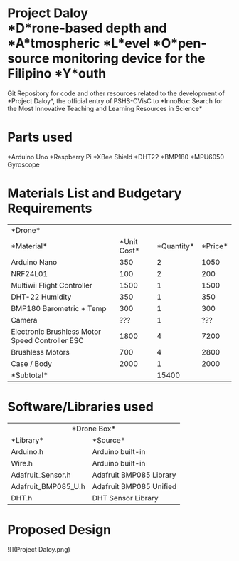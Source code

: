 <h1>Project Daloy<br>
*D*rone-based depth and *A*tmospheric *L*evel *O*pen-source monitoring device for the Filipino *Y*outh</h1>
<p>Git Repository for code and other resources related to the development of *Project Daloy*, the official entry of PSHS-CVisC to *InnoBox: Search for the Most Innovative Teaching and Learning Resources in Science*</p>
<h1>Parts used</h1>
	*Arduino Uno
	*Raspberry Pi
	*XBee Shield
	*DHT22
	*BMP180
	*MPU6050 Gyroscope
<h1>Materials List and Budgetary Requirements</h1>
<table>
	<tr>
		<td colspan="4" text-align>*Drone*</td>
	</tr>
	<tr>
		<td>*Material*</td>
		<td>*Unit Cost*</td>
		<td>*Quantity*</td>
		<td>*Price*</td>
	</tr>
	<tr>
		<td>Arduino Nano</td>
		<td>350</td>
		<td>2</td>
		<td>1050</td>
	</tr>
	<tr>
		<td>NRF24L01</td>
		<td>100</td>
		<td>2</td>
		<td>200</td>
	</tr>
	<tr>
		<td>Multiwii Flight Controller</td>
		<td>1500</td>
		<td>1</td>
		<td>1500</td>
	</tr>
	<tr>
		<td>DHT-22 Humidity</td>
		<td>350</td>
		<td>1</td>
		<td>350</td>
	</tr>
	<tr>
		<td>BMP180 Barometric + Temp</td>
		<td>300</td>
		<td>1</td>
		<td>300</td>
	</tr>
	<tr>
		<td>Camera</td>
		<td>???</td>
		<td>1</td>
		<td>???</td>
	</tr>
	<tr>
		<td>Electronic Brushless Motor Speed Controller ESC</td>
		<td>1800</td>
		<td>4</td>
		<td>7200</td>
	</tr>
	<tr>
		<td>Brushless Motors</td>
		<td>700</td>
		<td>4</td>
		<td>2800</td>
	</tr>
	<tr>
		<td>Case / Body</td>
		<td>2000</td>
		<td>1</td>
		<td>2000</td>
	</tr>
	<tr>
		<td colspan="2">*Subtotal*</td>
		<td colspan="2">15400</td>
	</tr>
</table>
<h1>Software/Libraries used</h1>
<table>
	<tr>
		<td colspan="2" style="text-align: center">*Drone Box*</td>
	</tr>
	<tr>
		<td>*Library*</td>
		<td>*Source*</td>
	</tr>
	<tr>
		<td>Arduino.h</td>
		<td>Arduino built-in</td>
	</tr>
	<tr>
		<td>Wire.h</td>
		<td>Arduino built-in</td>
	</tr>
	<tr>
		<td>Adafruit_Sensor.h</td>
		<td>Adafruit BMP085 Library</td>
	</tr>
	<tr>
		<td>Adafruit_BMP085_U.h</td>
		<td>Adafruit BMP085 Unified</td>
	</tr>
	<tr>
		<td>DHT.h</td>
		<td>DHT Sensor Library</td>
	</tr>
</table>
<h1>Proposed Design</h1>
![](Project Daloy.png)